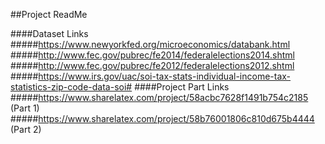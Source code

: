 ##Project ReadMe

####Dataset Links
#####https://www.newyorkfed.org/microeconomics/databank.html
#####http://www.fec.gov/pubrec/fe2014/federalelections2014.shtml
#####http://www.fec.gov/pubrec/fe2012/federalelections2012.shtml
#####https://www.irs.gov/uac/soi-tax-stats-individual-income-tax-statistics-zip-code-data-soi#
####Project Part Links
#####https://www.sharelatex.com/project/58acbc7628f1491b754c2185  (Part 1)
#####https://www.sharelatex.com/project/58b76001806c810d675b4444  (Part 2)

